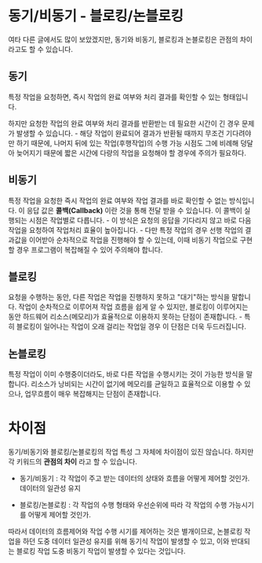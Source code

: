 # 동기/비동기 - 블로킹/논블로킹

여타 다른 글에서도 많이 보았겠지만, 동기와 비동기, 블로킹과 논블로킹은 관점의 차이라고도 할 수 있습니다.

## 동기

특정 작업을 요청하면, 즉시 작업의 완료 여부와 처리 결과를 확인할 수 있는 형태입니다.

하지만 요청한 작업의 완료 여부와 처리 결과를 반환받는 데 필요한 시간이 긴 경우 문제가 발생할 수 있습니다.
    - 해당 작업이 완료되어 결과가 반환될 때까지 무조건 기다려야만 하기 때문에, 나머지 뒤에 있는 작업(후행작업)의 수행 가능 시점도 그에 비례해 덩달아 늦어지기 때문에 짧은 시간에 다량의 작업을 요청해야 할 경우에 주의가 필요하다.

## 비동기

특정 작업을 요청한 즉시 작업의 완료 여부와 작업 결과를 바로 확인할 수 없는 방식입니다. 이 응답 값은 __콜백(Callback)__ 이란 것을 통해 전달 받을 수 있습니다. 이 콜백이 실행되는 시점은 작업별로 다릅니다.
    - 이 방식은 요청의 응답을 기다리지 않고 바로 다음 작업을 요청하여 작업처리 효율이 높아집니다.
    - 다만 특정 작업의 경우 선행 작업의 결과값을 이어받아 순차적으로 작업을 진행해야 할 수 있는데, 이때 비동기 작업으로 구현할 경우 프로그램이 복잡해질 수 있어 주의해야 합니다.

## 블로킹

요청을 수행하는 동안, 다른 작업은 작업을 진행하지 못하고 "대기"하는 방식을 말합니다. 작업이 순차적으로 이루어져 작업 흐름을 쉽게 알 수 있지만, 블로킹이 이루어지는 동안 하드웨어 리소스(메모리)가 효율적으로 이용하지 못하는 단점이 존재합니다.
    - 특히 블로킹이 일어나는 작업이 오래 걸리는 작업일 경우 이 단점은 더욱 두드러집니다.

## 논블로킹

특정 작업이 이미 수행중이더라도, 바로 다른 작업을 수행시키는 것이 가능한 방식을 말합니다. 리소스가 낭비되는 시간이 없기에 메모리를 균일하고 효율적으로 이용할 수 있으나, 업무흐름이 매우 복잡해지는 단점이 존재합니다.

# 차이점

동기/비동기와 블로킹/논블로킹의 작업 특성 그 자체에 차이점이 있진 않습니다. 하지만 각 키워드의 __관점의 차이__ 라고 할 수 있습니다.

- 동기/비동기 : 각 작업이 주고 받는 데이터의 상태와 흐름을 어떻게 제어할 것인가. 데이터의 일관성 유지

- 블로킹/논블로킹 : 각 작업의 수행 형태와 우선순위에 따라 각 작업의 수행 가능시기를 어떻게 제어할 것인가.

따라서 데이터의 흐름제어와 작업 수행 시기를 제어하는 것은 별개이므로, 논블로킹 작업을 하던 도중 데이터 일관성 유지를 위해 동기식 작업이 발생할 수 있고, 이와 반대되는 블로킹 작업 도중 비동기 작업이 발생할 수 있다는 것입니다.
